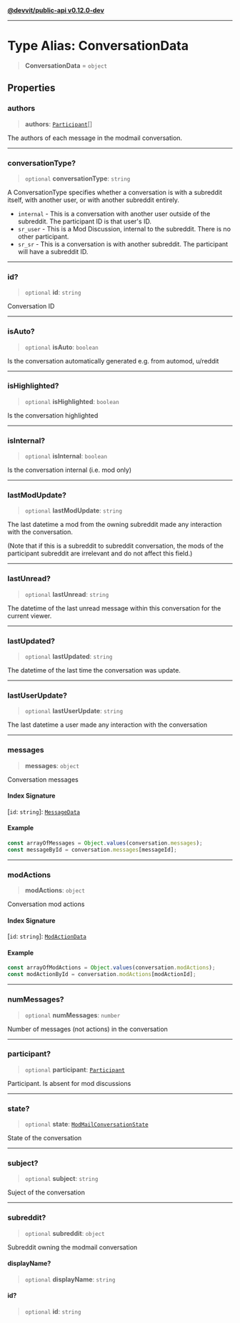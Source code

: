[**@devvit/public-api v0.12.0-dev**](../../README.md)

---

# Type Alias: ConversationData

> **ConversationData** = `object`

## Properties

<a id="authors"></a>

### authors

> **authors**: [`Participant`](Participant.md)[]

The authors of each message in the modmail conversation.

---

<a id="conversationtype"></a>

### conversationType?

> `optional` **conversationType**: `string`

A ConversationType specifies whether a conversation is with a subreddit
itself, with another user, or with another subreddit entirely.

- `internal` - This is a conversation with another user outside of the subreddit. The participant ID is that user's ID.
- `sr_user` - This is a Mod Discussion, internal to the subreddit. There is no other participant.
- `sr_sr` - This is a conversation is with another subreddit. The participant will have a subreddit ID.

---

<a id="id"></a>

### id?

> `optional` **id**: `string`

Conversation ID

---

<a id="isauto"></a>

### isAuto?

> `optional` **isAuto**: `boolean`

Is the conversation automatically generated e.g. from automod, u/reddit

---

<a id="ishighlighted"></a>

### isHighlighted?

> `optional` **isHighlighted**: `boolean`

Is the conversation highlighted

---

<a id="isinternal"></a>

### isInternal?

> `optional` **isInternal**: `boolean`

Is the conversation internal (i.e. mod only)

---

<a id="lastmodupdate"></a>

### lastModUpdate?

> `optional` **lastModUpdate**: `string`

The last datetime a mod from the owning subreddit made any interaction
with the conversation.

(Note that if this is a subreddit to subreddit conversation, the mods of
the participant subreddit are irrelevant and do not affect this field.)

---

<a id="lastunread"></a>

### lastUnread?

> `optional` **lastUnread**: `string`

The datetime of the last unread message within this conversation for the current viewer.

---

<a id="lastupdated"></a>

### lastUpdated?

> `optional` **lastUpdated**: `string`

The datetime of the last time the conversation was update.

---

<a id="lastuserupdate"></a>

### lastUserUpdate?

> `optional` **lastUserUpdate**: `string`

The last datetime a user made any interaction with the conversation

---

<a id="messages"></a>

### messages

> **messages**: `object`

Conversation messages

#### Index Signature

\[`id`: `string`\]: [`MessageData`](MessageData.md)

#### Example

```ts
const arrayOfMessages = Object.values(conversation.messages);
const messageById = conversation.messages[messageId];
```

---

<a id="modactions"></a>

### modActions

> **modActions**: `object`

Conversation mod actions

#### Index Signature

\[`id`: `string`\]: [`ModActionData`](ModActionData.md)

#### Example

```ts
const arrayOfModActions = Object.values(conversation.modActions);
const modActionById = conversation.modActions[modActionId];
```

---

<a id="nummessages"></a>

### numMessages?

> `optional` **numMessages**: `number`

Number of messages (not actions) in the conversation

---

<a id="participant"></a>

### participant?

> `optional` **participant**: [`Participant`](Participant.md)

Participant. Is absent for mod discussions

---

<a id="state"></a>

### state?

> `optional` **state**: [`ModMailConversationState`](../enumerations/ModMailConversationState.md)

State of the conversation

---

<a id="subject"></a>

### subject?

> `optional` **subject**: `string`

Suject of the conversation

---

<a id="subreddit"></a>

### subreddit?

> `optional` **subreddit**: `object`

Subreddit owning the modmail conversation

#### displayName?

> `optional` **displayName**: `string`

#### id?

> `optional` **id**: `string`
